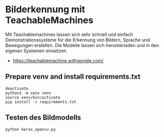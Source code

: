 # Bilderkennung mit TeachableMachines

Mit Teachablemachines lassen sich sehr schnell und einfach Demonstrationssysteme für die Erkennung von
Bildern, Sprache und Bewegungen erstellen. Die Modelle lassen sich herunterladen und in den eigenen Systemen einsetzen.


- https://teachablemachine.withgoogle.com/


## Prepare venv and install requirements.txt
```
deactivate
python3 -m venv venv
source venv/bin/activate
pip install -r requirements.txt

```

## Testen des Bildmodells


```
python keras_opencv.py

```

